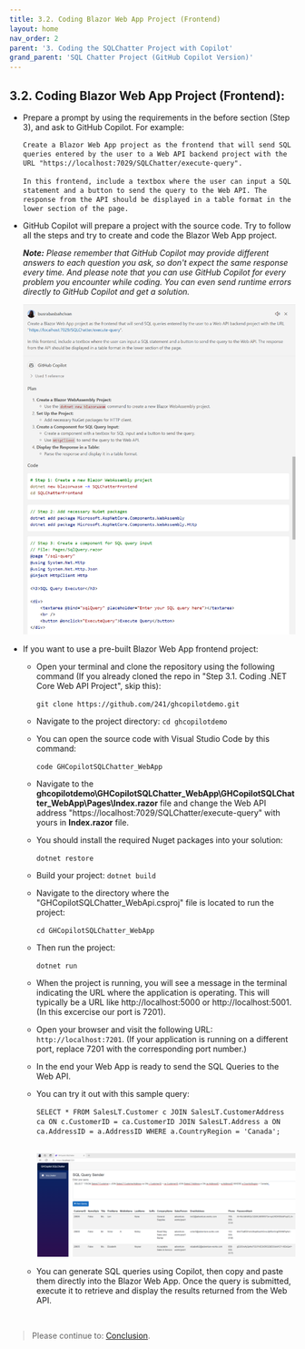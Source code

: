 ```yaml
---
title: 3.2. Coding Blazor Web App Project (Frontend)
layout: home
nav_order: 2
parent: '3. Coding the SQLChatter Project with Copilot'
grand_parent: 'SQL Chatter Project (GitHub Copilot Version)'
---
```


## 3.2. Coding Blazor Web App Project (Frontend):

* Prepare a prompt by using the requirements in the before section (Step 3), and ask to GitHub Copilot. For example:

    ```
   Create a Blazor Web App project as the frontend that will send SQL queries entered by the user to a Web API backend project with the URL "https://localhost:7029/SQLChatter/execute-query". 
   
   In this frontend, include a textbox where the user can input a SQL statement and a button to send the query to the Web API. The response from the API should be displayed in a table format in the lower section of the page.
    ```

* GitHub Copilot will prepare a project with the source code. Try to follow all the steps and try to create and code the Blazor Web App project.

   _**Note:** Please remember that GitHub Copilot may provide different answers to each question you ask, so don't expect the same response every time. And please note that you can use GitHub Copilot for every problem you encounter while coding. You can even send runtime errors directly to GitHub Copilot and get a solution._
   
   ![Frontend](./CopilotImages/Frontend.png)

* If you want to use a pre-built Blazor Web App frontend project:

  * Open your terminal and clone the repository using the following command (If you already cloned the repo in "Step 3.1. Coding .NET Core Web API Project", skip this):

    ```git clone https://github.com/241/ghcopilotdemo.git```

  * Navigate to the project directory: ```cd ghcopilotdemo```

  * You can open the source code with Visual Studio Code by this command: 
  
    ```code GHCopilotSQLChatter_WebApp```

   * Navigate to the **ghcopilotdemo\GHCopilotSQLChatter_WebApp\GHCopilotSQLChatter_WebApp\Pages\Index.razor** file and change the Web API address "https://localhost:7029/SQLChatter/execute-query" with yours in **Index.razor** file.

   * You should install the required Nuget packages into your solution:

     ```dotnet restore```

   * Build your project: ```dotnet build```
      
   * Navigate to the directory where the "GHCopilotSQLChatter_WebApi.csproj" file is located to run the project:

     ```cd GHCopilotSQLChatter_WebApp```
   * Then run the project:

     ```dotnet run```

   * When the project is running, you will see a message in the terminal indicating the URL where the application is operating. This will typically be a URL like http://localhost:5000 or http://localhost:5001. (In this excercise our port is 7201).

   * Open your browser and visit the following URL: ```http://localhost:7201```.
      (If your application is running on a different port, replace 7201 with the corresponding port number.)

   * In the end your Web App is ready to send the SQL Queries to the Web API.
      
   * You can try it out with this sample query: 
   
      ```SELECT * FROM SalesLT.Customer c JOIN SalesLT.CustomerAddress ca ON c.CustomerID = ca.CustomerID JOIN SalesLT.Address a ON ca.AddressID = a.AddressID WHERE a.CountryRegion = 'Canada';```

      &nbsp;
      ![WebApp](./CopilotImages/WebApp.png)

   * You can generate SQL queries using Copilot, then copy and paste them directly into the Blazor Web App. Once the query is submitted, execute it to retrieve and display the results returned from the Web API.

   &nbsp;
> Please continue to: [Conclusion](https://241.github.io/ghcopilotdemo/SQLChatter_GitHubCopilot/0104_Conclusion.html).